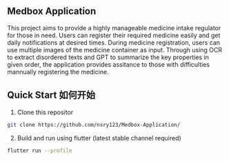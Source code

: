 ## Medbox Application

This project aims to provide a highly manageable medicine intake regulator for those in need. Users can register their required medicine easily and get daily notifications at desired times. During medicine registration, users can use multiple images of the medicine container as input. Through using OCR to extract disordered texts and GPT to summarize the key properties in given order, the application provides assitance to those with difficulties mannually registering the medicine. 

## Quick Start 如何开始
1. Clone this repositor
```bash
git clone https://github.com/nsry123/Medbox-Application/
```
2.  Build and run using flutter (latest stable channel required)

```bash
flutter run --profile
```
